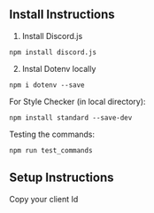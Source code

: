 ## Install Instructions
1. Install Discord.js
```
npm install discord.js
```

2. Instal Dotenv locally
```
npm i dotenv --save
```

For Style Checker (in local directory): 
```
npm install standard --save-dev
```








Testing the commands:
```
npm run test_commands
```
## Setup Instructions
Copy your client Id